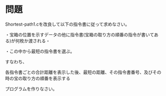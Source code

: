 # 問題

Shortest-path1.cを改良して以下の指令書に従って求めなさい。

・宝箱の位置を示すデータの他に指令書(宝箱の取り方の順番の指令が書いてある)が何枚か渡される・

・この中から最短の指令書を選ぶ。

すなわち、

各指令書ごとの合計距離を表示した後、最短の距離、その指令書番号、及びその時の宝の取り方の順番を表示する

プログラムを作りなさい。
